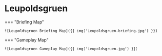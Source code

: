 # Leupoldsgruen

=== "Briefing Map"

    ![Leupoldsgruen Briefing Map]({{ img('Leupoldsgruen.briefing.jpg') }})

=== "Gameplay Map"

    ![Leupoldsgruen Gameplay Map]({{ img('Leupoldsgruen.jpg') }})
